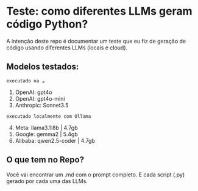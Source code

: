 # Teste: como diferentes LLMs geram código Python?

A intenção deste repo é documentar um teste que eu fiz de geração de código usando diferentes LLMs (locais e cloud).

## Modelos testados:

`executado na ☁️`

1. OpenAI: gpt4o
2. OpenAI: gpt4o-mini
3. Anthropic: Sonnet3.5

`executado localmente com Ollama `

4. Meta: llama3.1:8b | 4.7gb
5. Google: gemma2 | 5.4gb
6. Alibaba: qwen2.5-coder | 4.7gb


## O que tem no Repo?
Você vai encontrar um .md com o prompt completo.
E cada script (.py) gerado por cada uma das LLMs.
